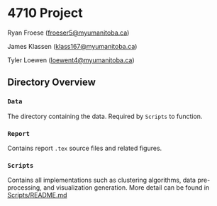 # 4710 Project

Ryan Froese ([froeser5@myumanitoba.ca](mailto:froeser5@myumanitoba.ca))

James Klassen ([klass167@myumanitoba.ca](mailto:klass167@myumanitoba.ca))

Tyler Loewen ([loewent4@myumanitoba.ca](mailto:loewent4@myumanitoba.ca))

## Directory Overview

### `Data`

The directory containing the data. Required by `Scripts` to function.

### `Report`

Contains report `.tex` source files and related figures.

### `Scripts`

Contains all implementations such as clustering algorithms, data pre-processing, and visualization generation. More detail can be found in [Scripts/README.md](Scripts/README.md)
